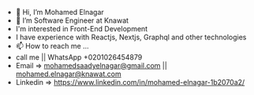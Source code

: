 - 👋 Hi, I’m Mohamed Elnagar
- 👀 I’m Software Engineer at Knawat 
- I'm  interested in Front-End Development
- I have experience  with Reactjs, Nextjs, Graphql and other technologies 
- 📫 How to reach me ...
- call me || WhatsApp +0201026454879
- Email =>  mohamedsaadyelnagar@gmail.com ||  mohamed.elnagar@knawat.com   
- Linkedin => https://www.linkedin.com/in/mohamed-elnagar-1b2070a2/
